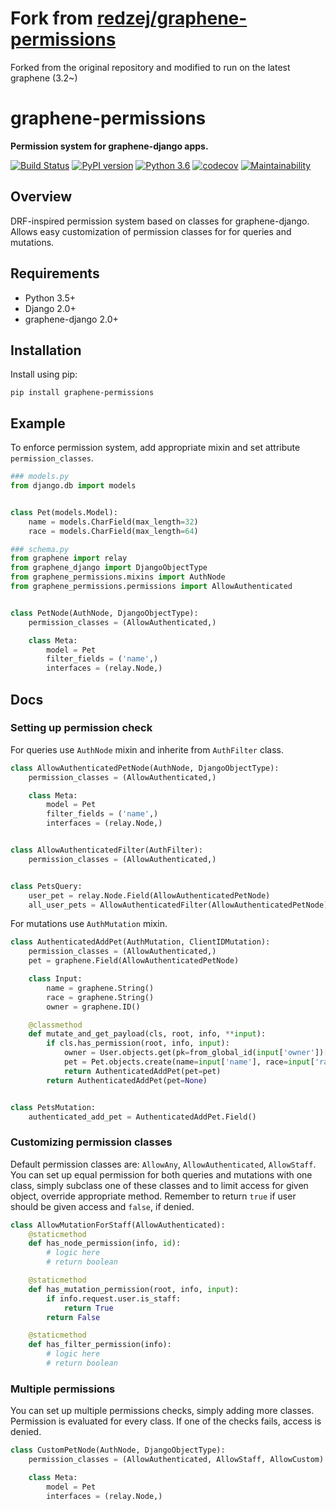 # Fork from [redzej/graphene-permissions](https://github.com/redzej/graphene-permissions)
Forked from the original repository and modified to run on the latest graphene (3.2~)

# graphene-permissions

**Permission system for graphene-django apps.**

[![Build Status](https://travis-ci.org/redzej/graphene-permissions.svg?branch=master)](https://travis-ci.org/redzej/graphene-permissions)
[![PyPI version](https://badge.fury.io/py/graphene-permissions.svg)](https://badge.fury.io/py/graphene-permissions)
[![Python 3.6](https://img.shields.io/badge/python-3.6-green.svg)](https://www.python.org/downloads/release/python-360/)
[![codecov](https://codecov.io/gh/redzej/graphene-permissions/branch/master/graph/badge.svg)](https://codecov.io/gh/redzej/graphene-permissions)
[![Maintainability](https://api.codeclimate.com/v1/badges/12b39435f888adf2370b/maintainability)](https://codeclimate.com/github/redzej/graphene-permissions/maintainability)


## Overview

DRF-inspired permission system based on classes for graphene-django. Allows easy customization of permission classes for
for queries and mutations.


## Requirements

* Python 3.5+
* Django 2.0+
* graphene-django 2.0+

## Installation

Install using pip:

```commandline
pip install graphene-permissions
```

## Example

To enforce permission system, add appropriate mixin and set attribute `permission_classes`.


```python
### models.py
from django.db import models


class Pet(models.Model):
    name = models.CharField(max_length=32)
    race = models.CharField(max_length=64)
```
```python
### schema.py
from graphene import relay
from graphene_django import DjangoObjectType
from graphene_permissions.mixins import AuthNode
from graphene_permissions.permissions import AllowAuthenticated


class PetNode(AuthNode, DjangoObjectType):
    permission_classes = (AllowAuthenticated,)

    class Meta:
        model = Pet
        filter_fields = ('name',)
        interfaces = (relay.Node,)
```

## Docs

### Setting up permission check
For queries use `AuthNode` mixin and inherite from `AuthFilter` class.
```python
class AllowAuthenticatedPetNode(AuthNode, DjangoObjectType):
    permission_classes = (AllowAuthenticated,)

    class Meta:
        model = Pet
        filter_fields = ('name',)
        interfaces = (relay.Node,)


class AllowAuthenticatedFilter(AuthFilter):
    permission_classes = (AllowAuthenticated,)


class PetsQuery:
    user_pet = relay.Node.Field(AllowAuthenticatedPetNode)
    all_user_pets = AllowAuthenticatedFilter(AllowAuthenticatedPetNode)
```

For mutations use `AuthMutation` mixin.
```python
class AuthenticatedAddPet(AuthMutation, ClientIDMutation):
    permission_classes = (AllowAuthenticated,)
    pet = graphene.Field(AllowAuthenticatedPetNode)

    class Input:
        name = graphene.String()
        race = graphene.String()
        owner = graphene.ID()

    @classmethod
    def mutate_and_get_payload(cls, root, info, **input):
        if cls.has_permission(root, info, input):
            owner = User.objects.get(pk=from_global_id(input['owner'])[1])
            pet = Pet.objects.create(name=input['name'], race=input['race'], owner=owner)
            return AuthenticatedAddPet(pet=pet)
        return AuthenticatedAddPet(pet=None)


class PetsMutation:
    authenticated_add_pet = AuthenticatedAddPet.Field()
```

### Customizing permission classes
Default permission classes are: `AllowAny`, `AllowAuthenticated`, `AllowStaff`.
You can set up equal permission for both queries and mutations with one class, simply subclass one of these classes
and to limit access for given object, override appropriate method. Remember to return `true` if user should be given
access and `false`, if denied.

```python
class AllowMutationForStaff(AllowAuthenticated):
    @staticmethod
    def has_node_permission(info, id):
        # logic here
        # return boolean

    @staticmethod
    def has_mutation_permission(root, info, input):
        if info.request.user.is_staff:
            return True
        return False

    @staticmethod
    def has_filter_permission(info):
        # logic here
        # return boolean
```

### Multiple permissions
You can set up multiple permissions checks, simply adding more classes. Permission is evaluated for every class.
If one of the checks fails, access is denied.

```python
class CustomPetNode(AuthNode, DjangoObjectType):
    permission_classes = (AllowAuthenticated, AllowStaff, AllowCustom)

    class Meta:
        model = Pet
        interfaces = (relay.Node,)
```
